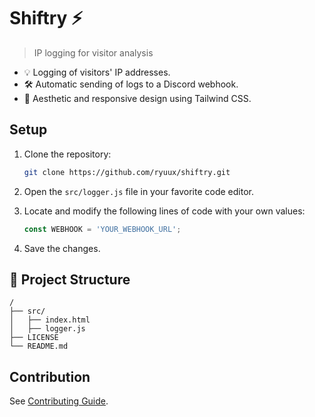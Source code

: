 # Shiftry ⚡

> IP logging for visitor analysis
- 💡 Logging of visitors' IP addresses.
- 🛠️ Automatic sending of logs to a Discord webhook.
- 🔑 Aesthetic and responsive design using Tailwind CSS.

## Setup

1. Clone the repository:

   ```bash
   git clone https://github.com/ryuux/shiftry.git
   ```

2. Open the `src/logger.js` file in your favorite code editor.

3. Locate and modify the following lines of code with your own values:

   ```javascript
   const WEBHOOK = 'YOUR_WEBHOOK_URL';
   ```

4. Save the changes.

## 🚀 Project Structure

```
/
├── src/
│   ├── index.html
│   ├── logger.js
├── LICENSE
└── README.md
```
## Contribution

See [Contributing Guide](CONTRIBUTING.md).
